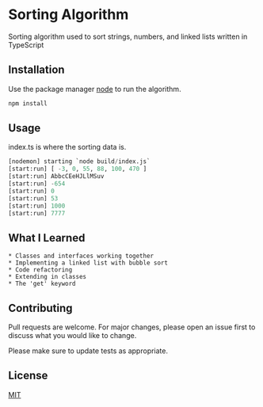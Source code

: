 # Sorting Algorithm

Sorting algorithm used to sort strings, numbers, and linked lists written in  TypeScript

## Installation

Use the package manager [node](https://www.npmjs.com/) to run the algorithm.

```bash
npm install
```

## Usage
index.ts is where the sorting data is.

```python
[nodemon] starting `node build/index.js`
[start:run] [ -3, 0, 55, 88, 100, 470 ]
[start:run] AbbcCEeHJLlMSuv
[start:run] -654
[start:run] 0
[start:run] 53
[start:run] 1000
[start:run] 7777
```

## What I Learned


```
* Classes and interfaces working together
* Implementing a linked list with bubble sort
* Code refactoring
* Extending in classes
* The 'get' keyword
```


## Contributing
Pull requests are welcome. For major changes, please open an issue first to discuss what you would like to change.

Please make sure to update tests as appropriate.

## License
[MIT](https://choosealicense.com/licenses/mit/)
